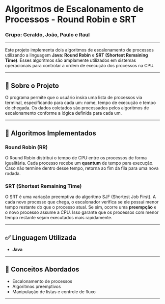 # Algoritmos de Escalonamento de Processos - Round Robin e SRT

### Grupo: Geraldo, João, Paulo e Raul

---

Este projeto implementa dois algoritmos de escalonamento de processos utilizando a linguagem **Java**: **Round Robin** e **SRT (Shortest Remaining Time)**. Esses algoritmos são amplamente utilizados em sistemas operacionais para controlar a ordem de execução dos processos na CPU.

---

## 📌 Sobre o Projeto

O programa permite que o usuário insira uma lista de processos via terminal, especificando para cada um: nome, tempo de execução e tempo de chegada. Os dados coletados são processados pelos algoritmos de escalonamento conforme a lógica definida para cada um.

---

## 🔄 Algoritmos Implementados

### Round Robin (RR)

O Round Robin distribui o tempo de CPU entre os processos de forma igualitária. Cada processo recebe um **quantum** de tempo para execução. Caso não termine dentro desse tempo, retorna ao fim da fila para uma nova rodada.

### SRT (Shortest Remaining Time)

O SRT é uma variação preemptiva do algoritmo SJF (Shortest Job First). A cada novo processo que chega, o escalonador verifica se ele possui menor tempo restante do que o processo atual. Se sim, ocorre uma **preempção** e o novo processo assume a CPU. Isso garante que os processos com menor tempo restante sejam executados mais rapidamente.

---

## ✅ Linguagem Utilizada

- **Java**
---

## 🧠 Conceitos Abordados

- Escalonamento de processos
- Algoritmos preemptivos
- Manipulação de listas e controle de fluxo

---